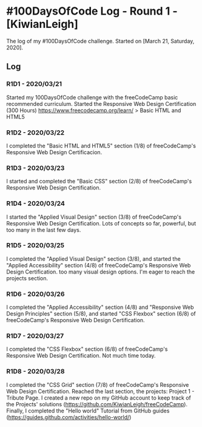 # #100DaysOfCode Log - Round 1 - [KiwianLeigh]

The log of my #100DaysOfCode challenge. Started on [March 21, Saturday, 2020].

## Log

### R1D1 - 2020/03/21
Started my 100DaysOfCode challenge with the freeCodeCamp basic recommended curriculum. Started the Responsive Web Design Certification (300 Hours) https://www.freecodecamp.org/learn/ > Basic HTML and HTML5

### R1D2 - 2020/03/22
I completed the "Basic HTML and HTML5" section (1/8) of freeCodeCamp's Responsive Web Design Certificacion.

### R1D3 - 2020/03/23
I started and completed the "Basic CSS" section (2/8) of freeCodeCamp's Responsive Web Design Certification. 

### R1D4 - 2020/03/24
I started the "Applied Visual Design" section (3/8) of freeCodeCamp's Responsive Web Design Certification. Lots of concepts so far, powerful, but too many in the last few days.

### R1D5 - 2020/03/25
I completed the "Applied Visual Design" section (3/8), and started the "Applied Accessibility" section (4/8) of freeCodeCamp's Responsive Web Design Certification. too many visual design options. I'm eager to reach the projects section.
### R1D6 - 2020/03/26
I completed the "Applied Accessibility" section (4/8) and "Responsive Web Design Principles" section (5/8), and started "CSS Flexbox" section (6/8) of freeCodeCamp's Responsive Web Design Certification.

### R1D7 - 2020/03/27
I completed the "CSS Flexbox" section (6/8) of freeCodeCamp's Responsive Web Design Certification. Not much time today.

### R1D8 - 2020/03/28
I completed the "CSS Grid" section (7/8) of freeCodeCamp's Responsive Web Design Certification. Reached the last section, the projects: Project 1 - Tribute Page.
I created a new repo on my GitHub account to keep track of the Projects' solutions (https://github.com/KiwianLeigh/freeCodeCamp). 
Finally, I completed the "Hello world" Tutorial from GitHub guides (https://guides.github.com/activities/hello-world/) 